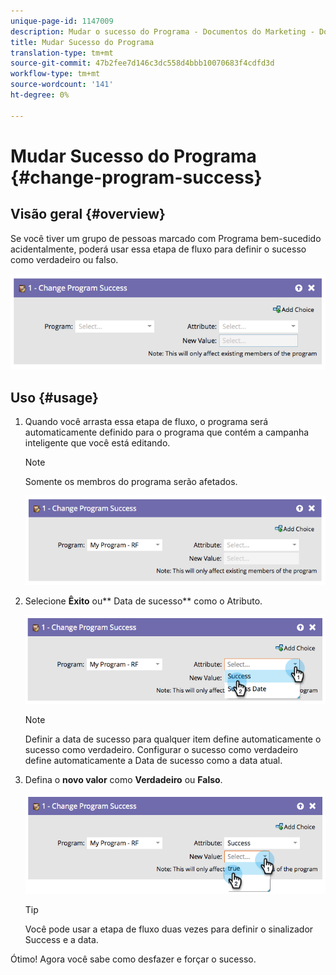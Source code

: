 ```yaml
---
unique-page-id: 1147009
description: Mudar o sucesso do Programa - Documentos do Marketing - Documentação do produto
title: Mudar Sucesso do Programa
translation-type: tm+mt
source-git-commit: 47b2fee7d146c3dc558d4bbb10070683f4cdfd3d
workflow-type: tm+mt
source-wordcount: '141'
ht-degree: 0%

---
```



# Mudar Sucesso do Programa {#change-program-success}

## Visão geral {#overview}

Se você tiver um grupo de pessoas marcado com Programa bem-sucedido acidentalmente, poderá usar essa etapa de fluxo para definir o sucesso como verdadeiro ou falso.

![](assets/image2014-9-22-14-3a45-3a8.png)

## Uso {#usage}

1. Quando você arrasta essa etapa de fluxo, o programa será automaticamente definido para o programa que contém a campanha inteligente que você está editando.

   >[!NOTE]
   >
   >Somente os membros do programa serão afetados.

   ![](assets/image2014-9-22-14-3a45-3a35.png)

1. Selecione **Êxito** ou** Data de sucesso** como o Atributo.

   ![](assets/image2014-9-22-14-3a45-3a39.png)

   >[!NOTE]
   >
   >Definir a data de sucesso para qualquer item define automaticamente o sucesso como verdadeiro. Configurar o sucesso como verdadeiro define automaticamente a Data de sucesso como a data atual.

1. Defina o **novo valor** como **Verdadeiro** ou **Falso**.

   ![](assets/image2014-9-22-14-3a45-3a55.png)

   >[!TIP]
   >
   >Você pode usar a etapa de fluxo duas vezes para definir o sinalizador Success e a data.

Ótimo! Agora você sabe como desfazer e forçar o sucesso.